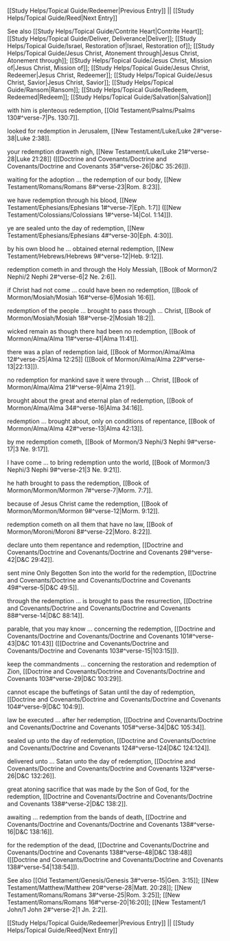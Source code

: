 [[Study Helps/Topical Guide/Redeemer|Previous Entry]]  ||  [[Study Helps/Topical Guide/Reed|Next Entry]]

 See also [[Study Helps/Topical Guide/Contrite Heart|Contrite Heart]]; [[Study Helps/Topical Guide/Deliver, Deliverance|Deliver]]; [[Study Helps/Topical Guide/Israel, Restoration of|Israel, Restoration of]]; [[Study Helps/Topical Guide/Jesus Christ, Atonement through|Jesus Christ, Atonement through]]; [[Study Helps/Topical Guide/Jesus Christ, Mission of|Jesus Christ, Mission of]]; [[Study Helps/Topical Guide/Jesus Christ, Redeemer|Jesus Christ, Redeemer]]; [[Study Helps/Topical Guide/Jesus Christ, Savior|Jesus Christ, Savior]]; [[Study Helps/Topical Guide/Ransom|Ransom]]; [[Study Helps/Topical Guide/Redeem, Redeemed|Redeem]]; [[Study Helps/Topical Guide/Salvation|Salvation]]

 with him is plenteous redemption, [[Old Testament/Psalms/Psalms 130#^verse-7|Ps. 130:7]].

 looked for redemption in Jerusalem, [[New Testament/Luke/Luke 2#^verse-38|Luke 2:38]].

 your redemption draweth nigh, [[New Testament/Luke/Luke 21#^verse-28|Luke 21:28]] ([[Doctrine and Covenants/Doctrine and Covenants/Doctrine and Covenants 35#^verse-26|D&C 35:26]]).

 waiting for the adoption ... the redemption of our body, [[New Testament/Romans/Romans 8#^verse-23|Rom. 8:23]].

 we have redemption through his blood, [[New Testament/Ephesians/Ephesians 1#^verse-7|Eph. 1:7]] ([[New Testament/Colossians/Colossians 1#^verse-14|Col. 1:14]]).

 ye are sealed unto the day of redemption, [[New Testament/Ephesians/Ephesians 4#^verse-30|Eph. 4:30]].

 by his own blood he ... obtained eternal redemption, [[New Testament/Hebrews/Hebrews 9#^verse-12|Heb. 9:12]].

 redemption cometh in and through the Holy Messiah, [[Book of Mormon/2 Nephi/2 Nephi 2#^verse-6|2 Ne. 2:6]].

 if Christ had not come ... could have been no redemption, [[Book of Mormon/Mosiah/Mosiah 16#^verse-6|Mosiah 16:6]].

 redemption of the people ... brought to pass through ... Christ, [[Book of Mormon/Mosiah/Mosiah 18#^verse-2|Mosiah 18:2]].

 wicked remain as though there had been no redemption, [[Book of Mormon/Alma/Alma 11#^verse-41|Alma 11:41]].

 there was a plan of redemption laid, [[Book of Mormon/Alma/Alma 12#^verse-25|Alma 12:25]] ([[Book of Mormon/Alma/Alma 22#^verse-13|22:13]]).

 no redemption for mankind save it were through ... Christ, [[Book of Mormon/Alma/Alma 21#^verse-9|Alma 21:9]].

 brought about the great and eternal plan of redemption, [[Book of Mormon/Alma/Alma 34#^verse-16|Alma 34:16]].

 redemption ... brought about, only on conditions of repentance, [[Book of Mormon/Alma/Alma 42#^verse-13|Alma 42:13]].

 by me redemption cometh, [[Book of Mormon/3 Nephi/3 Nephi 9#^verse-17|3 Ne. 9:17]].

 I have come ... to bring redemption unto the world, [[Book of Mormon/3 Nephi/3 Nephi 9#^verse-21|3 Ne. 9:21]].

 he hath brought to pass the redemption, [[Book of Mormon/Mormon/Mormon 7#^verse-7|Morm. 7:7]].

 because of Jesus Christ came the redemption, [[Book of Mormon/Mormon/Mormon 9#^verse-12|Morm. 9:12]].

 redemption cometh on all them that have no law, [[Book of Mormon/Moroni/Moroni 8#^verse-22|Moro. 8:22]].

 declare unto them repentance and redemption, [[Doctrine and Covenants/Doctrine and Covenants/Doctrine and Covenants 29#^verse-42|D&C 29:42]].

 sent mine Only Begotten Son into the world for the redemption, [[Doctrine and Covenants/Doctrine and Covenants/Doctrine and Covenants 49#^verse-5|D&C 49:5]].

 through the redemption ... is brought to pass the resurrection, [[Doctrine and Covenants/Doctrine and Covenants/Doctrine and Covenants 88#^verse-14|D&C 88:14]].

 parable, that you may know ... concerning the redemption, [[Doctrine and Covenants/Doctrine and Covenants/Doctrine and Covenants 101#^verse-43|D&C 101:43]] ([[Doctrine and Covenants/Doctrine and Covenants/Doctrine and Covenants 103#^verse-15|103:15]]).

 keep the commandments ... concerning the restoration and redemption of Zion, [[Doctrine and Covenants/Doctrine and Covenants/Doctrine and Covenants 103#^verse-29|D&C 103:29]].

 cannot escape the buffetings of Satan until the day of redemption, [[Doctrine and Covenants/Doctrine and Covenants/Doctrine and Covenants 104#^verse-9|D&C 104:9]].

 law be executed ... after her redemption, [[Doctrine and Covenants/Doctrine and Covenants/Doctrine and Covenants 105#^verse-34|D&C 105:34]].

 sealed up unto the day of redemption, [[Doctrine and Covenants/Doctrine and Covenants/Doctrine and Covenants 124#^verse-124|D&C 124:124]].

 delivered unto ... Satan unto the day of redemption, [[Doctrine and Covenants/Doctrine and Covenants/Doctrine and Covenants 132#^verse-26|D&C 132:26]].

 great atoning sacrifice that was made by the Son of God, for the redemption, [[Doctrine and Covenants/Doctrine and Covenants/Doctrine and Covenants 138#^verse-2|D&C 138:2]].

 awaiting ... redemption from the bands of death, [[Doctrine and Covenants/Doctrine and Covenants/Doctrine and Covenants 138#^verse-16|D&C 138:16]].

 for the redemption of the dead, [[Doctrine and Covenants/Doctrine and Covenants/Doctrine and Covenants 138#^verse-48|D&C 138:48]] ([[Doctrine and Covenants/Doctrine and Covenants/Doctrine and Covenants 138#^verse-54|138:54]]).

 See also [[Old Testament/Genesis/Genesis 3#^verse-15|Gen. 3:15]]; [[New Testament/Matthew/Matthew 20#^verse-28|Matt. 20:28]]; [[New Testament/Romans/Romans 3#^verse-25|Rom. 3:25]]; [[New Testament/Romans/Romans 16#^verse-20|16:20]]; [[New Testament/1 John/1 John 2#^verse-2|1 Jn. 2:2]].

[[Study Helps/Topical Guide/Redeemer|Previous Entry]]  ||  [[Study Helps/Topical Guide/Reed|Next Entry]]
